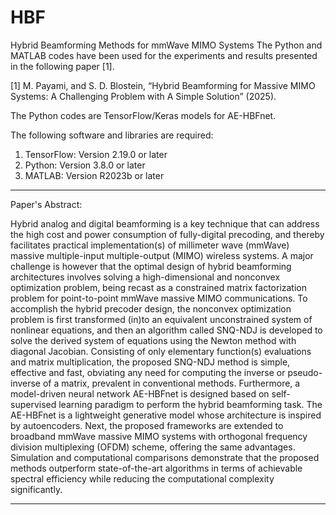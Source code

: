 # HBF
Hybrid Beamforming Methods for mmWave MIMO Systems
The Python and MATLAB codes have been used for the experiments and results presented in the following paper [1]. 

[1] M. Payami, and S. D. Blostein, “Hybrid Beamforming for Massive MIMO Systems: A Challenging Problem with A Simple Solution” (2025).

The Python codes are TensorFlow/Keras models for AE-HBFnet.

The following software and libraries are required:
1) TensorFlow: Version 2.19.0 or later
2) Python: Version 3.8.0 or later
3) MATLAB: Version R2023b or later

***************************************************************************************************

Paper's Abstract: 

Hybrid analog and digital beamforming is a key technique that can address the high cost and power consumption of fully-digital precoding, and thereby facilitates practical implementation(s) of millimeter wave (mmWave) massive multiple-input multiple-output (MIMO) wireless systems. A major challenge is however that the optimal design of hybrid beamforming architectures involves solving a high-dimensional and nonconvex optimization problem, being recast as a constrained matrix factorization problem for point-to-point mmWave massive MIMO communications. To accomplish the hybrid precoder design, the nonconvex optimization problem is first transformed (in)to an equivalent unconstrained system of nonlinear equations, and then an algorithm called SNQ-NDJ is developed to solve the derived system of equations using the Newton method with diagonal Jacobian. Consisting of only elementary function(s) evaluations and matrix multiplication, the proposed SNQ-NDJ method is simple, effective and fast, obviating any need for computing the inverse or pseudo-inverse of a matrix, prevalent in conventional methods. Furthermore, a model-driven neural network AE-HBFnet is designed based on self-supervised learning paradigm to perform the hybrid beamforming task. The AE-HBFnet is a lightweight generative model whose architecture is inspired by autoencoders. Next, the proposed frameworks are extended to broadband mmWave massive MIMO systems with orthogonal frequency division multiplexing (OFDM) scheme, offering the same advantages. Simulation and computational comparisons demonstrate that the proposed methods outperform state-of-the-art algorithms in terms of achievable spectral efficiency while reducing the computational complexity significantly. 

***************************************************************************************************
